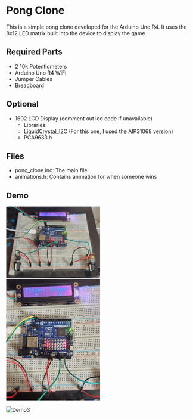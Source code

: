 # Pong Clone

This is a simple pong clone developed for the Arduino Uno R4. It uses the 8x12 LED matrix built into the device to display the game.

## Required Parts

- 2 10k Potentiometers
- Arduino Uno R4 WiFi
- Jumper Cables
- Breadboard

## Optional

- 1602 LCD Display (comment out lcd code if unavailable) 
    - Libraries:
    - LiquidCrystal_I2C (For this one, I used the AIP31068 version)
    - PCA9633.h

## Files

- pong_clone.ino:   The main file
- animations.h:     Contains animation for when someone wins

## Demo

<img src="demo_images/demo1.jpg" width="50%" height="50%">

<img src="demo_images/demo2.jpg" width="50%" height="50%">

![Demo3](demo_images/demo3.gif)
